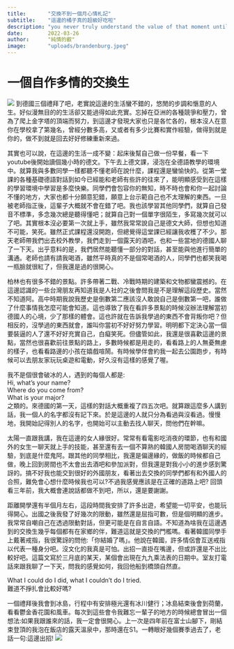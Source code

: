 ```yaml
---
title:       "交換不到一個月心情札記"
subtitle:    "這邊的橘子真的超級好吃啦"
description: "you never truly understand the value of that moment until it becomes a memory"
date:        2022-03-26
author:      "純情的叡"
image:       "uploads/brandenburg.jpeg"
---
```


# 一個自作多情的交換生
![](https://imgur.com/GLQPDLT.jpg)
到德國三個禮拜了吧，老實說這邊的生活蠻不錯的，悠閒的步調和愜意的人生。好似漫無目的的生活卻又能過得如此充實。忘掉在亞洲的各種競爭和壓力，曾為了爬上金字塔的頂端而努力，到這邊才發現大家也只是各忙各的，根本沒人在意你在學校拿了第幾名，曾經分數多高，又或者有多少比賽和實作經驗，做得到就是你的，做不到就是回去好好修練重新來過。


其實也可以說，在這邊的生活一成不變：起床後幫自己做一份早餐，看一下youtube後開始讀個幾小時的德文。下午去上德文課，浸泡在全德語教學的環境中。就算我與多數同學一樣都聽不懂老師在說什麼，課程還是蠻愉快的。從第一堂課的各種基礎德語對話到如今已經能和老師有些許的往來了，能明顯感受到在這樣的學習環境中學習是多麼快樂。同學們會包容你的無知，時不時也會和你一起討論不懂的地方，大家也都十分願意犯錯，願意上台示範自己也不太理解的東西。一旦被老師指正後，這輩子大概就不會在錯了吧。我也該學習其他同學們，就算自己發音不標準，多念幾次總是聽得懂吧；就算自己對一個單字很陌生，多寫幾次就可以了吧。其實根本沒必要第一次就上手，雖然我常常說自己是德文大師，但想也知道不可能，笑死。雖然正式課程還沒開跑，但總覺得這堂課已經讓我收穫了不少。那天老師帶我們出去校外教學，我們走到一個露天的酒吧，也和一些當地的德國人聊了一下天。出乎意料的是，我們居然能聽懂一部分的對話，甚至能與他進行簡單的溝通。老師也請有請我喝酒，雖然平時真的不是個常喝酒的人，同學們也都笑我喝一瓶臉就很紅了，但我還是過的很開心。



柏林也有很多不錯的景點。許多帶著二戰、冷戰時期的建築和文物都蠻震撼的。在這邊認識的一些台灣朋友再知道我是人社的之後會問我是不是理解這段歷史。當然不知道阿。高中時期我說我歷史是倒數第二應該沒人敢說自己是倒數第一吧，誰做了什麼事情我怎麼可能會知道。這也導致了我在看許多景點的時候沒辦法理解當初德國人的心境，少了那樣的體會。這也許就在告訴我學過的東西不會背叛你吧？但相反的，沒學過的東西就會，誰叫你當初不好好努力學習。明明都下定決心當一個要裝逼的人了還不好好充實自己，白癡笑死。但儘管如此，我還是很喜歡這邊的景點，當然也很喜歡前往景點的路上，多數時候都是用走的，看看路上的人無憂無慮的樣子，也看看路邊的小孩在嬉戲喧鬧。有時候學伴會約我一起去公園跑步，有時候可以去朋友家玩玩桌遊和電動，好久沒有這樣的感覺了喔。

我不是個很會破冰的人，遇到的每個人都是:\
Hi, what’s your name?\
Where do you come from?\
What is your major?\
之類的。來德國的第一天，這樣的對話大概重複了四五次吧。就算跟這麼多人講到話，我一個人的名字都沒有記下來。於是這邊的人就只分為看過與沒看過。慢慢地，我開始記得別人的名字，也開始可以主動去找人聊天，問他們在幹嘛。


太陽一直跟我講，我在這邊的女人緣很好。常常有看電影吃消夜的環節，也有和國外的女生一聊天就上手的技能，甚至還有去一個不算熟的韓國人房間喝酒聊天的經驗，到底是什麼鬼阿。跟其他的同學相比，我還是偏邊緣的，做飯的時候都自己做，晚上回到房間也不太會出去酒吧和參加派對，但我還是對我小小的進步感到驚訝的。搞不好我也能交到很好的外國朋友，看著出去交換的同學們都有和外國人的合照，難免會心想什麼時候我也可以?不過我感覺應該是在正確的道路上吧? 回頭看三年前，我大概會連說話都做不到吧，所以，還是要謝謝。


距離開學還有半個月左右，這段時間我安排了許多出遊，希望能一切平安，也能玩得開心。出國之後我發了好幾次的限動，雖然還是屈指可數，但是個明顯的進步。我常常自嘲自己在透過限動對話，但更可能是在自言自語。不知道為啥我在這邊遇到的交換生幾乎每個都有在家鄉的伴，難道這就是交換的門檻嗎。看著韓國同學手上戴著戒指，我很驚訝的問他:「你結婚了嗎」。他說在韓國，許多情侶會互送戒指以代表一種身分吧。沒文化的我真是可怕。出招一直掛在嘴邊，但或許還是不出比較好吧。這篇文寫於三月底的某天，某個會出現在九九乘法表的日期中。室友打電話來跟我聊了一下天，問我的感覺如何，我回他船到橋頭自然直。

What I could do I did, what I couldn’t do I tried.\
難道不掙扎會比較好嗎?

一個禮拜後我會到冰島，行程中有安排極光還有冰川健行；冰島結束後會到荷蘭，看看鬱金香花園和風車。每次到這些會令我難忘一輩子的地方的時候總會冒出一個想法:如果我跟誰來的話，我一定會很開心。上一次是四年前在富士山腳下，剛結束登頂的我泡在飯店的露天溫泉中，那時還在S1。一轉眼好幾個賽季過去了，老話一句:這邊出招!
![](https://imgur.com/7AsnZ49.jpg)